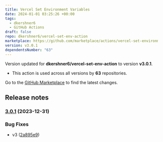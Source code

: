```yaml
---
title: Vercel Set Environment Variables
date: 2024-01-01 03:25:26 +00:00
tags:
  - dkershner6
  - GitHub Actions
draft: false
repo: dkershner6/vercel-set-env-action
marketplace: https://github.com/marketplace/actions/vercel-set-environment-variables
version: v3.0.1
dependentsNumber: "63"
---
```



Version updated for **dkershner6/vercel-set-env-action** to version **v3.0.1**.
- This action is used across all versions by **63** repositories.

Go to the [GitHub Marketplace](https://github.com/marketplace/actions/vercel-set-environment-variables) to find the latest changes.

## Release notes


### [3.0.1](https://github.com/dkershner6/vercel-set-env-action/compare/v3.0.0...v3.0.1) (2023-12-31)


### Bug Fixes

* v3 ([2a895e9](https://github.com/dkershner6/vercel-set-env-action/commit/2a895e9d26dbf44498641186890cfe15f5562d5a))

